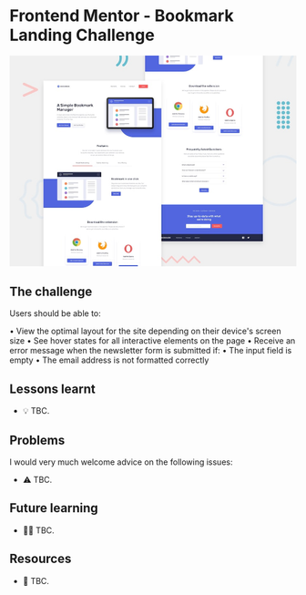 # Frontend Mentor - Bookmark Landing Challenge

![Design preview for the Shortly URL shortening API coding challenge](./design/desktop-preview.jpg)

## The challenge

Users should be able to:

• View the optimal layout for the site depending on their device's screen size
• See hover states for all interactive elements on the page
• Receive an error message when the newsletter form is submitted if:
• The input field is empty
• The email address is not formatted correctly

## Lessons learnt

- 💡 TBC.

## Problems

I would very much welcome advice on the following issues:

- ⚠️ TBC.

## Future learning

- 🙇‍♂️ TBC.

## Resources

- 🔗 TBC.
